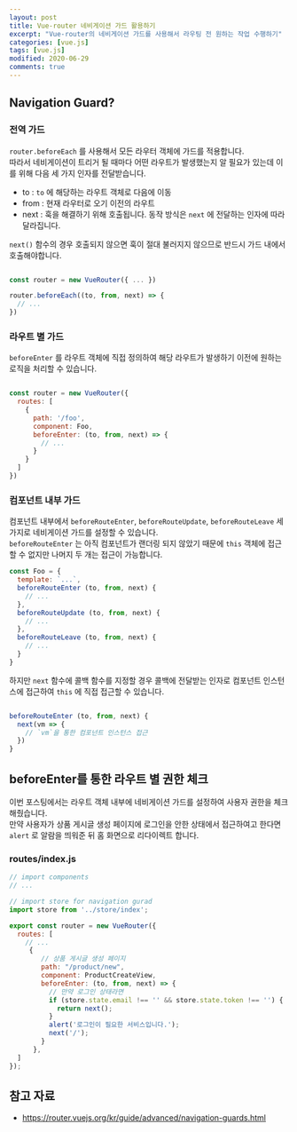 ```yaml
---
layout: post
title: Vue-router 네비게이션 가드 활용하기
excerpt: "Vue-router의 네비게이션 가드를 사용해서 라우팅 전 원하는 작업 수행하기"
categories: [vue.js]
tags: [vue.js]
modified: 2020-06-29
comments: true
---
```



## Navigation Guard?

### 전역 가드
`router.beforeEach` 를 사용해서 모든 라우터 객체에 가드를 적용합니다. <br>
따라서 네비게이션이 트리거 될 때마다 어떤 라우트가 발생했는지 알 필요가 있는데 이를 위해 다음 세 가지 인자를 전달받습니다. <br>

* to : `to` 에 해당하는 라우트 객체로 다음에 이동
* from : 현재 라우터로 오기 이전의 라우트
* next : 훅을 해결하기 위해 호출됩니다. 동작 방식은 `next` 에 전달하는 인자에 따라 달라집니다.

`next()` 함수의 경우 호출되지 않으면 훅이 절대 불러지지 않으므로 반드시 가드 내에서 호출해야합니다. <br>

~~~ javascript

const router = new VueRouter({ ... })

router.beforeEach((to, from, next) => {
  // ...
})

~~~

### 라우트 별 가드
`beforeEnter` 를 라우트 객체에 직접 정의하여 해당 라우트가 발생하기 이전에 원하는 로직을 처리할 수 있습니다. <br>

~~~ javascript

const router = new VueRouter({
  routes: [
    {
      path: '/foo',
      component: Foo,
      beforeEnter: (to, from, next) => {
        // ...
      }
    }
  ]
})

~~~

### 컴포넌트 내부 가드
컴포넌트 내부에서 `beforeRouteEnter`, `beforeRouteUpdate`, `beforeRouteLeave` 세 가지로 네비게이션 가드를 설정할 수 있습니다. <br>
`beforeRouteEnter` 는 아직 컴포넌트가 랜더링 되지 않았기 때문에 `this` 객체에 접근할 수 없지만 나머지 두 개는 접근이 가능합니다. <br>

~~~ javascript
const Foo = {
  template: `...`,
  beforeRouteEnter (to, from, next) {
    // ...
  },
  beforeRouteUpdate (to, from, next) {
    // ...
  },
  beforeRouteLeave (to, from, next) {
    // ...
  }
}
~~~

하지만 `next` 함수에 콜백 함수를 지정할 경우 콜백에 전달받는 인자로 컴포넌트 인스턴스에 접근하여 `this` 에 직접 접근할 수 있습니다. <br> 

~~~ javascript

beforeRouteEnter (to, from, next) {
  next(vm => {
    // `vm`을 통한 컴포넌트 인스턴스 접근
  })
}

~~~

## beforeEnter를 통한 라우트 별 권한 체크
이번 포스팅에서는 라우트 객체 내부에 네비게이션 가드를 설정하여 사용자 권한을 체크해줬습니다. <br>
만약 사용자가 상품 게시글 생성 페이지에 로그인을 안한 상태에서 접근하여고 한다면 `alert` 로 알람을 띄워준 뒤 홈 화면으로 리다이렉트 합니다. <br>

### routes/index.js
~~~ javascript
// import components
// ...

// import store for navigation gurad
import store from '../store/index';

export const router = new VueRouter({ 
  routes: [
    // ...
     {
        // 상품 게시글 생성 페이지
        path: "/product/new",
        component: ProductCreateView,
        beforeEnter: (to, from, next) => {
          // 만약 로그인 상태라면
          if (store.state.email !== '' && store.state.token !== '') {
            return next();
          }
          alert('로그인이 필요한 서비스입니다.');
          next('/');
        }
      },
  ]
});

~~~


## 참고 자료
* https://router.vuejs.org/kr/guide/advanced/navigation-guards.html
